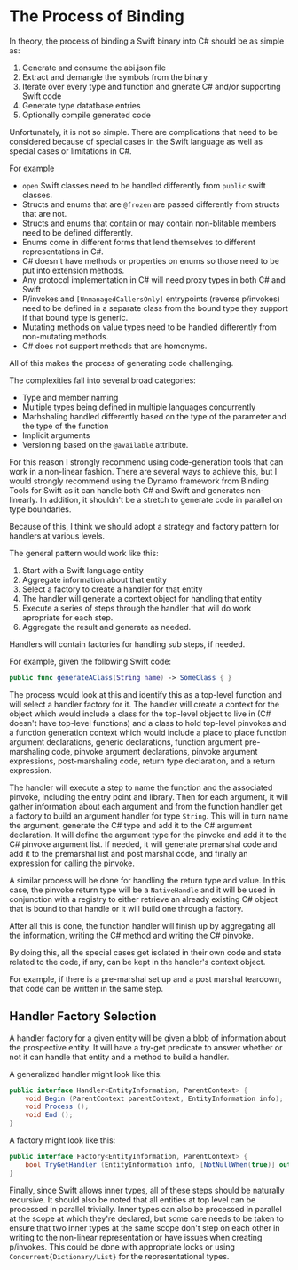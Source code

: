 # The Process of Binding

In theory, the process of binding a Swift binary into C# should be as simple as:

1. Generate and consume the abi.json file
2. Extract and demangle the symbols from the binary
3. Iterate over every type and function and gnerate C# and/or supporting Swift code
4. Generate type datatbase entries
5. Optionally compile generated code

Unfortunately, it is not so simple. There are complications that need to be considered because of special cases in the Swift language as well as special cases or limitations in C#.

For example
- `open` Swift classes need to be handled differently from `public` swift classes.
- Structs and enums that are `@frozen` are passed differently from structs that are not. 
- Structs and enums that contain or may contain non-blitable members need to be defined differently.
- Enums come in different forms that lend themselves to different representations in C#.
- C# doesn't have methods or properties on enums so those need to be put into extension methods.
- Any protocol implementation in C# will need proxy types in both C# and Swift
- P/invokes and `[UnmanagedCallersOnly]` entrypoints (reverse p/invokes) need to be defined in a separate class from the bound type they support if that bound type is generic.
- Mutating methods on value types need to be handled differently from non-mutating methods.
- C# does not support methods that are homonyms.

All of this makes the process of generating code challenging.

The complexities fall into several broad categories:
- Type and member naming
- Multiple types being defined in multiple languages concurrently
- Marhshaling handled differently based on the type of the parameter and the type of the function
- Implicit arguments
- Versioning based on the `@available` attribute.

For this reason I strongly recommend using code-generation tools that can work in a non-linear fashion. There are several ways to achieve this, but I would strongly recommend using the Dynamo framework from Binding Tools for Swift as it can handle both C# and Swift and generates non-linearly. In addition, it shouldn't be a stretch to generate code in parallel on type boundaries.

Because of this, I think we should adopt a strategy and factory pattern for handlers at various levels.

The general pattern would work like this:
1. Start with a Swift language entity
2. Aggregate information about that entity
3. Select a factory to create a handler for that entity
4. The handler will generate a context object for handling that entity
5. Execute a series of steps through the handler that will do work apropriate for each step.
6. Aggregate the result and generate as needed.

Handlers will contain factories for handling sub steps, if needed.

For example, given the following Swift code:
```Swift
public func generateAClass(String name) -> SomeClass { }
```
The process would look at this and identify this as a top-level function and will select a handler factory for it.
The handler will create a context for the object which would include a class for the top-level object to live in (C# doesn't have top-level functions) and a class to hold top-level pinvokes and a function generation context which would include a place to place function argument declarations, generic declarations, function argument pre-marshaling code, pinvoke argument declarations, pinvoke argument expressions, post-marshaling code, return type declaration, and a return expression. 

The handler will execute a step to name the function and the associated pinvoke, including the entry point and library.
Then for each argument, it will gather information about each argument and from the function handler get a factory to build an argument handler for type `String`. This will in turn name the argument, generate the C# type and add it to the C# argument declaration. It will define the argument type for the pinvoke and add it to the C# pinvoke argument list. If needed, it will generate premarshal code and add it to the premarshal list and post marshal code, and finally an expression for calling the pinvoke.

A similar process will be done for handling the return type and value. In this case, the pinvoke return type will be a `NativeHandle` and it will be used in conjunction with a registry to either retrieve an already existing C# object that is bound to that handle or it will build one through a factory.

After all this is done, the function handler will finish up by aggregating all the information, writing the C# method and writing the C# pinvoke.

By doing this, all the special cases get isolated in their own code and state related to the code, if any, can be kept in the handler's context object.

For example, if there is a pre-marshal set up and a post marshal teardown, that code can be written in the same step.

## Handler Factory Selection

A handler factory for a given entity will be given a blob of information about the prospective entity. It will have a try-get predicate to answer whether or not it can handle that entity and a method to build a handler.

A generalized handler might look like this:

```csharp
public interface Handler<EntityInformation, ParentContext> {
    void Begin (ParentContext parentContext, EntityInformation info);
    void Process ();
    void End ();
}
```

A factory might look like this:
```csharp
public interface Factory<EntityInformation, ParentContext> {
    bool TryGetHandler (EntityInformation info, [NotNullWhen(true)] out Handler<EntityInformation, ParentContext>? handler);
}
```

Finally, since Swift allows inner types, all of these steps should be naturally recursive.
It should also be noted that all entities at top level can be processed in parallel trivially. Inner types can also be processed in parallel at the scope at which they're declared, but some care needs to be taken to ensure that two inner types at the same scope don't step on each other in writing to the non-linear representation or have issues when creating p/invokes. This could be done with appropriate locks or using `Concurrent{Dictionary/List}` for the representational types.